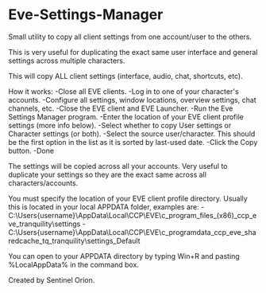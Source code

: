 # Eve-Settings-Manager

Small utility to copy all client settings from one account/user to the others.

This is very useful for duplicating the exact same user interface and general settings across multiple characters.

This will copy ALL client settings (interface, audio, chat, shortcuts, etc).

How it works:
-Close all EVE clients.
-Log in to one of your character's accounts.
-Configure all settings, window locations, overview settings, chat channels, etc.
-Close the EVE client and EVE Launcher.
-Run the Eve Settings Manager program.
-Enter the location of your EVE client profile settings (more info below).
-Select whether to copy User settings or Character settings (or both).
-Select the source user/character. This should be the first option in the list as it is sorted by last-used date.
-Click the Copy button.
-Done

The settings will be copied across all your accounts. Very useful to duplicate your settings so they are the exact same across all characters/accounts.

You must specify the location of your EVE client profile directory. Usually this is located in your local APPDATA folder, examples are:
-C:\Users\{username}\AppData\Local\CCP\EVE\c_program_files_(x86)_ccp_eve_tranquility\settings
-C:\Users\{username}\AppData\Local\CCP\EVE\c_programdata_ccp_eve_sharedcache_tq_tranquility\settings_Default

You can open to your APPDATA directory by typing Win+R and pasting %LocalAppData% in the command box.

Created by Sentinel Orion.

